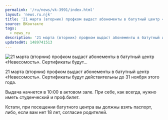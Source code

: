 ```yaml
---
permalink: '/ru/news/vk-3991/index.html'
layout: 'news.ru.njk'
title: '21 марта (вторник) профком выдаст абонементы в батутный центр «Невесомость». Сертификаты будут…'
source: ВКонтакте
tags:
  - news_ru
description: '21 марта (вторник) профком выдаст абонементы в батутный центр «Невесомость». Сертификаты будут…'
updatedAt: 1489741513
---
```

![21 марта (вторник) профком выдаст абонементы в батутный центр «Невесомость». Сертификаты будут…](https://sun9-14.userapi.com/impf/c639123/v639123484/12d6a/ZaTmtMsFGec.jpg?size=1200x800&quality=96&proxy=1&sign=13ea691699ee85ddc5e7b599026c3afb&c_uniq_tag=zohRUSzWg67lD0KywIpoXpLbuYsaJGwDYJ50g2AVxN4&type=album)

21 марта (вторник) профком выдаст абонементы в батутный центр «Невесомость». Сертификаты будут действительны до 31 ноября этого года.

Выдача начнется в 10:00 в актовом зале. При себе, как всегда, нужно иметь студенческий и проф.билет.

Кстати, при посещении батутного центра вы должны взять паспорт, либо, если вам нет 18 лет, согласие родителей.
